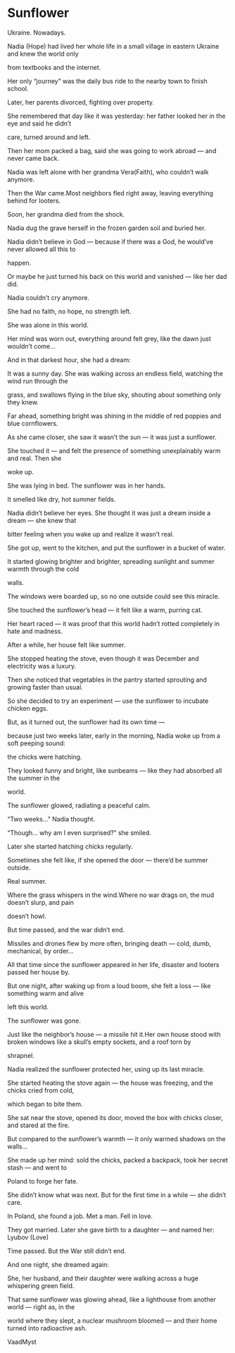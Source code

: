 # Sunflower

 

Ukraine. Nowadays.


Nadia (Hope) had lived her whole life in a small village in eastern Ukraine and knew the world only

from textbooks and the internet.

Her only “journey” was the daily bus ride to the nearby town to finish school.

Later, her parents divorced, fighting over property.

She remembered that day like it was yesterday: her father looked her in the eye and said he didn’t

care, turned around and left.

Then her mom packed a bag, said she was going to work abroad — and never came back.

Nadia was left alone with her grandma Vera(Faith), who couldn’t walk anymore.

Then the War came.Most neighbors fled right away, leaving everything behind for looters.

Soon, her grandma died from the shock.

Nadia dug the grave herself in the frozen garden soil and buried her.

Nadia didn’t believe in God — because if there was a God, he would’ve never allowed all this to

happen.

Or maybe he just turned his back on this world and vanished — like her dad did.

Nadia couldn’t cry anymore.

She had no faith, no hope, no strength left.

She was alone in this world.

Her mind was worn out, everything around felt grey, like the dawn just wouldn’t come…

And in that darkest hour, she had a dream:

It was a sunny day. She was walking across an endless field, watching the wind run through the

grass, and swallows flying in the blue sky, shouting about something only they knew.

Far ahead, something bright was shining in the middle of red poppies and blue cornflowers.

As she came closer, she saw it wasn’t the sun — it was just a sunflower.

She touched it — and felt the presence of something unexplainably warm and real. Then she

woke up.

She was lying in bed. The sunflower was in her hands.

It smelled like dry, hot summer fields.

Nadia didn’t believe her eyes. She thought it was just a dream inside a dream — she knew that

bitter feeling when you wake up and realize it wasn’t real.

She got up, went to the kitchen, and put the sunflower in a bucket of water.

It started glowing brighter and brighter, spreading sunlight and summer warmth through the cold

walls.

The windows were boarded up, so no one outside could see this miracle.

She touched the sunflower’s head — it felt like a warm, purring cat.

Her heart raced — it was proof that this world hadn’t rotted completely in hate and madness.

After a while, her house felt like summer.

She stopped heating the stove, even though it was December and electricity was a luxury.

Then she noticed that vegetables in the pantry started sprouting and growing faster than usual.

So she decided to try an experiment — use the sunflower to incubate chicken eggs.

But, as it turned out, the sunflower had its own time —

because just two weeks later, early in the morning, Nadia woke up from a soft peeping sound:

the chicks were hatching.

They looked funny and bright, like sunbeams — like they had absorbed all the summer in the

world.

The sunflower glowed, radiating a peaceful calm.

“Two weeks…” Nadia thought.

“Though… why am I even surprised?” she smiled.

Later she started hatching chicks regularly.

Sometimes she felt like, if she opened the door — there’d be summer outside.

Real summer.

Where the grass whispers in the wind.Where no war drags on, the mud doesn’t slurp, and pain

doesn’t howl.

But time passed, and the war didn’t end.

Missiles and drones flew by more often, bringing death — cold, dumb, mechanical, by order…

All that time since the sunflower appeared in her life, disaster and looters passed her house by.

But one night, after waking up from a loud boom, she felt a loss — like something warm and alive

left this world.

The sunflower was gone.

Just like the neighbor’s house — a missile hit it.Her own house stood with broken windows like a skull’s empty sockets, and a roof torn by

shrapnel.

Nadia realized the sunflower protected her, using up its last miracle.

She started heating the stove again — the house was freezing, and the chicks cried from cold,

which began to bite them.

She sat near the stove, opened its door, moved the box with chicks closer, and stared at the fire.

But compared to the sunflower’s warmth — it only warmed shadows on the walls…

She made up her mind: sold the chicks, packed a backpack, took her secret stash — and went to

Poland to forge her fate.

She didn’t know what was next. But for the first time in a while — she didn’t care.

In Poland, she found a job. Met a man. Fell in love.

They got married. Later she gave birth to a daughter — and named her: Lyubov (Love)

Time passed. But the War still didn’t end.

And one night, she dreamed again:

She, her husband, and their daughter were walking across a huge whispering green field.

That same sunflower was glowing ahead, like a lighthouse from another world — right as, in the

world where they slept, a nuclear mushroom bloomed — and their home turned into radioactive ash.

 

VaadMyst

 
